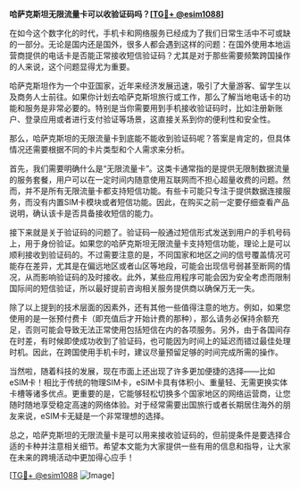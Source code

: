 **哈萨克斯坦无限流量卡可以收验证码吗？[[TG💪+ @esim1088](https://t.me/s/esim1088)]**

在如今这个数字化的时代，手机卡和网络服务已经成为了我们日常生活中不可或缺的一部分。无论是国内还是国外，很多人都会遇到这样的问题：在国外使用本地运营商提供的电话卡是否能正常接收短信验证码？尤其是对于那些需要频繁跨国操作的人来说，这个问题显得尤为重要。

哈萨克斯坦作为一个中亚国家，近年来经济发展迅速，吸引了大量游客、留学生以及商务人士前往。如果你计划去哈萨克斯坦旅行或工作，那么了解当地电话卡的功能和服务是非常必要的。特别是当你需要用到手机接收验证码时，比如注册新账户、登录应用或者进行支付验证等场景，这直接关系到你的便利性和安全性。

那么，哈萨克斯坦的无限流量卡到底能不能收到验证码呢？答案是肯定的，但具体情况还需要根据不同的卡片类型和个人需求来分析。

首先，我们需要明确什么是“无限流量卡”。这类卡通常指的是提供无限制数据流量的服务套餐，用户可以在一定时间内随意使用互联网而不担心超量收费的问题。然而，并不是所有无限流量卡都支持短信功能。有些卡可能只专注于提供数据连接服务，而没有内置SIM卡模块或者短信功能。因此，在购买之前一定要仔细查看产品说明，确认该卡是否具备接收短信的能力。

接下来就是关于验证码的问题了。验证码一般通过短信形式发送到用户的手机号码上，用于身份验证。如果您的哈萨克斯坦无限流量卡支持短信功能，理论上是可以顺利接收到验证码的。不过需要注意的是，不同国家和地区之间的信号覆盖情况可能存在差异，尤其是在偏远地区或者山区等地段，可能会出现信号弱甚至断网的情况，从而影响验证码的及时接收。此外，某些应用程序可能会因为安全考虑而限制国际间的短信验证，所以最好提前咨询相关服务提供商以确保万无一失。

除了以上提到的技术层面的因素外，还有其他一些值得注意的地方。例如，如果您使用的是一张预付费卡（即充值后才开始计费的那种），那么请务必保持余额充足，否则可能会导致无法正常使用包括短信在内的各项服务。另外，由于各国间存在时差，有时候即使成功收到了验证码，也可能因为时间上的延迟而错过最佳处理时机。因此，在跨国使用手机卡时，建议尽量预留足够的时间完成所需的操作。

当然啦，随着科技的发展，现在市面上还出现了许多更加便捷的选择——比如eSIM卡！相比于传统的物理SIM卡，eSIM卡具有体积小、重量轻、无需更换实体卡槽等诸多优点。更重要的是，它能够轻松切换多个国家地区的网络运营商，让您随时随地享受稳定高速的网络体验。对于经常需要出国旅行或者长期居住海外的朋友来说，eSIM卡无疑是一个非常理想的选择。

总之，哈萨克斯坦的无限流量卡是可以用来接收验证码的，但前提条件是要选择合适的卡种并注意相关细节。希望本文能为大家提供一些有用的信息和指导，让大家在未来的跨境活动中更加得心应手！

[[TG💪+ @esim1088](https://t.me/s/esim1088) ![Image](https://i.postimg.cc/4NQfJmqS/Snipaste-2025-05-13-00-14-12.png)]
